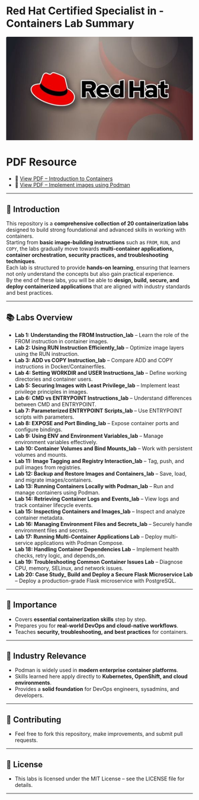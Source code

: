 # Red Hat Certified Specialist in - Containers Lab Summary

<img src="https://github.com/Waqar-cyberSecurity/Red-Hat-Certified-Specialist-in-Containers-/blob/main/RwdHat.png" alt="logo" width="800"/>


# PDF Resource
- 📗 [View PDF – Introduction to Containers](https://github.com/Waqar-cyberSecurity/Red-Hat-Certified-Specialist-in-Containers-/blob/main/00.%20RedHat%20%20Specialist%20in%20Containers%20PDF/3.%20Red%20Hat%20Certified%20Specialist%20in%20Containers.pdf)
- 📄 [View PDF – Implement images using Podman](https://github.com/Waqar-cyberSecurity/Red-Hat-Certified-Specialist-in-Containers-/blob/main/00.%20RedHat%20%20Specialist%20in%20Containers%20PDF/2.%20Red%20Hat%20Certified%20Specialist%20in%20Containers%20(1).pdf)

---

## 📌 Introduction
This repository is a **comprehensive collection of 20 containerization labs** designed to build strong foundational and advanced skills in working with containers.  
Starting from **basic image-building instructions** such as `FROM`, `RUN`, and `COPY`, the labs gradually move towards **multi-container applications, container orchestration, security practices, and troubleshooting techniques**.  
Each lab is structured to provide **hands-on learning**, ensuring that learners not only understand the concepts but also gain practical experience.  
By the end of these labs, you will be able to **design, build, secure, and deploy containerized applications** that are aligned with industry standards and best practices.

---

## 📚 Labs Overview

- **Lab 1: Understanding the FROM Instruction_lab** – Learn the role of the FROM instruction in container images.  
- **Lab 2: Using RUN Instruction Efficiently_lab** – Optimize image layers using the RUN instruction.  
- **Lab 3: ADD vs COPY Instruction_lab** – Compare ADD and COPY instructions in Docker/Containerfiles.  
- **Lab 4: Setting WORKDIR and USER Instructions_lab** – Define working directories and container users.  
- **Lab 5: Securing Images with Least Privilege_lab** – Implement least privilege principles in images.  
- **Lab 6: CMD vs ENTRYPOINT Instructions_lab** – Understand differences between CMD and ENTRYPOINT.  
- **Lab 7: Parameterized ENTRYPOINT Scripts_lab** – Use ENTRYPOINT scripts with parameters.  
- **Lab 8: EXPOSE and Port Binding_lab** – Expose container ports and configure bindings.  
- **Lab 9: Using ENV and Environment Variables_lab** – Manage environment variables effectively.  
- **Lab 10: Container Volumes and Bind Mounts_lab** – Work with persistent volumes and mounts.  
- **Lab 11: Image Tagging and Registry Interaction_lab** – Tag, push, and pull images from registries.  
- **Lab 12: Backup and Restore Images and Containers_lab** – Save, load, and migrate images/containers.  
- **Lab 13: Running Containers Locally with Podman_lab** – Run and manage containers using Podman.  
- **Lab 14: Retrieving Container Logs and Events_lab** – View logs and track container lifecycle events.  
- **Lab 15: Inspecting Containers and Images_lab** – Inspect and analyze container metadata.  
- **Lab 16: Managing Environment Files and Secrets_lab** – Securely handle environment files and secrets.  
- **Lab 17: Running Multi-Container Applications Lab** – Deploy multi-service applications with Podman Compose.  
- **Lab 18: Handling Container Dependencies Lab** – Implement health checks, retry logic, and depends_on.  
- **Lab 19: Troubleshooting Common Container Issues Lab** – Diagnose CPU, memory, SELinux, and network issues.  
- **Lab 20: Case Study_ Build and Deploy a Secure Flask Microservice Lab** – Deploy a production-grade Flask microservice with PostgreSQL.

---

## 🌟 Importance
- Covers **essential containerization skills** step by step.  
- Prepares you for **real-world DevOps and cloud-native workflows**.  
- Teaches **security, troubleshooting, and best practices** for containers.  

---

## 🏢 Industry Relevance
- Podman is widely used in **modern enterprise container platforms**.  
- Skills learned here apply directly to **Kubernetes, OpenShift, and cloud environments**.  
- Provides a **solid foundation** for DevOps engineers, sysadmins, and developers.  

---



## 🤝 Contributing
- Feel free to fork this repository, make improvements, and submit pull requests.

---

## 📜 License
- This labs is licensed under the MIT License – see the LICENSE file for details.

---
